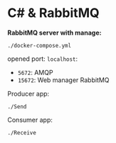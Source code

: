 # C# & RabbitMQ

**RabbitMQ server with manage:**

`./docker-compose.yml`

opened port: `localhost`:

- `5672`: AMQP
- `15672`: Web manager RabbitMQ

Producer app:

`./Send`

Consumer app:

`./Receive`
